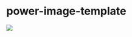 # power-image-template
<img src="{	https://img.shields.io/badge/IBM%20Cloud-1261FE?style=for-the-badge&logo=IBM%20Cloud&logoColor=white}" />
